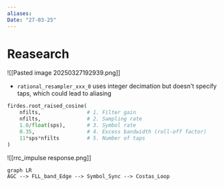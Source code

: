 ```yaml
---
aliases: 
Date: "27-03-25"
---
```

# Reasearch

![[Pasted image 20250327192939.png]]

- `rational_resampler_xxx_0` uses integer decimation but doesn't specify taps, which could lead to aliasing
```python
firdes.root_raised_cosine(
    nfilts,               # 1. Filter gain
    nfilts,               # 2. Sampling rate
    1.0/float(sps),       # 3. Symbol rate
    0.35,                 # 4. Excess bandwidth (roll-off factor)
    11*sps*nfilts         # 5. Number of taps
)
```

![[rrc_impulse response.png]]


```mermaid
graph LR
AGC --> FLL_band_Edge --> Symbol_Sync --> Costas_Loop
```